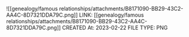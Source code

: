 ![[genealogy/famous relationships/attachments/B8171090-BB29-43C2-AA4C-8D7321DDA79C.png]]
LINK: [[genealogy/famous relationships/attachments/B8171090-BB29-43C2-AA4C-8D7321DDA79C.png]]
CREATED At: 2023-02-22
FILE TYPE: PNG
